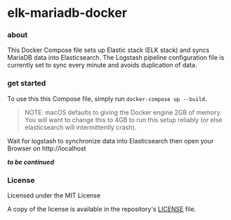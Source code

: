# elk-mariadb-docker

### about

This Docker Compose file sets up Elastic stack (ELK stack) and syncs MariaDB data into Elasticsearch. The Logstash pipeline configuration file is currently set to sync every minute and avoids duplication of data. 

### get started

To use this this Compose file, simply run `docker-compose up --build`.

> NOTE: macOS defaults to giving the Docker engine 2GB of memory. You will want to change this to 4GB to run this setup reliably (or else elasticsearch will
intermittently crash).

Wait for logstash to synchronize data into Elasticsearch then open your Browser on http://localhost

___to be continued___

### License

Licensed under the MIT License

A copy of the license is available in the repository's [LICENSE](LICENSE) file.
